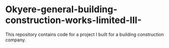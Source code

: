 # Okyere-general-building-construction-works-limited-III-
This repository contains code for a project I built for a building construction company. 
